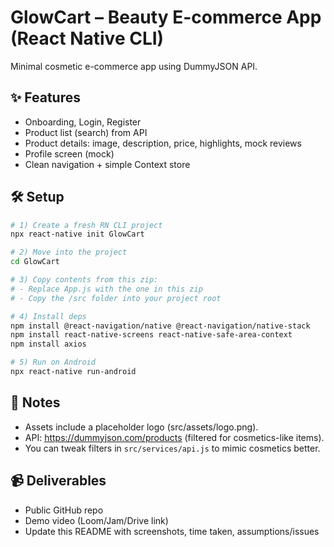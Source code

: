 # GlowCart – Beauty E-commerce App (React Native CLI)

Minimal cosmetic e-commerce app using DummyJSON API.

## ✨ Features
- Onboarding, Login, Register
- Product list (search) from API
- Product details: image, description, price, highlights, mock reviews
- Profile screen (mock)
- Clean navigation + simple Context store

## 🛠️ Setup
```bash
# 1) Create a fresh RN CLI project
npx react-native init GlowCart

# 2) Move into the project
cd GlowCart

# 3) Copy contents from this zip:
# - Replace App.js with the one in this zip
# - Copy the /src folder into your project root

# 4) Install deps
npm install @react-navigation/native @react-navigation/native-stack
npm install react-native-screens react-native-safe-area-context
npm install axios

# 5) Run on Android
npx react-native run-android
```

## 📸 Notes
- Assets include a placeholder logo (src/assets/logo.png).
- API: https://dummyjson.com/products (filtered for cosmetics-like items).
- You can tweak filters in `src/services/api.js` to mimic cosmetics better.

## 📹 Deliverables
- Public GitHub repo
- Demo video (Loom/Jam/Drive link)
- Update this README with screenshots, time taken, assumptions/issues
